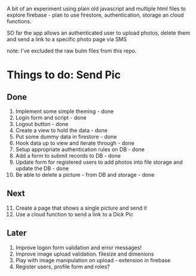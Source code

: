 A bit of an experiment using plain old javascript and multiple html files to explore firebase - plan to use firestore, authentication, storage an cloud functions.

SO far the app allows an authenticated user to upload photos, delete them and send a link to a specific photo page via SMS

note: I've excluded the raw bulm files from this repo.

# Things to do: Send Pic

## Done

1. Implement some simple theming - done
2. Login form and script - done
3. Logout button - done
4. Create a view to hold the data - done
5. Put some dummy data in firestore - done
6. Hook data up to view and iterate through - done
7. Setup appropriate authentication rules on DB - done
8. Add a form to submit records to DB - done
9. Update form for registered users to add photos into file storage and update the DB - done
10. Be able to delete a picture - from DB and storage - done

## Next

11. Create a page that shows a single picture and send it
12. Use a cloud function to send a link to a Dick Pic

## Later

1. Improve logon form validation and error messages!
2. Improve image upload validation. filesize and dimenions
3. Play with image manipulation on upload - extension in firebase
4. Register users, profile form and roles?
